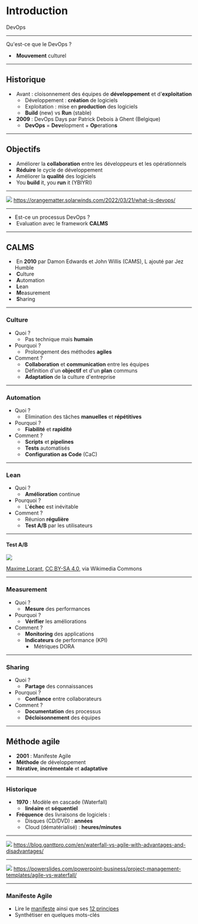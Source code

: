 # Introduction

DevOps

---

Qu'est-ce que le DevOps ?

- &shy;<!-- .element: class="fragment" --> **Mouvement** culturel

---

## Historique

- &shy;<!-- .element: class="fragment" --> Avant : cloisonnement des équipes de **développement** et d'**exploitation**
  - &shy;<!-- .element: class="fragment" --> Développement : **création** de logiciels
  - &shy;<!-- .element: class="fragment" --> Exploitation : mise en **production** des logiciels
  - &shy;<!-- .element: class="fragment" --> **Build** (new) vs **Run** (stable)
- &shy;<!-- .element: class="fragment" --> **2009** : DevOps Days par Patrick Debois à Ghent (Belgique)
  - &shy;<!-- .element: class="fragment" --> **DevOps** = **Dev**elopment + **Op**eration**s**

---

## Objectifs

- &shy;<!-- .element: class="fragment" --> Améliorer la **collaboration** entre les développeurs et les opérationnels
- &shy;<!-- .element: class="fragment" --> **Réduire** le cycle de développement
- &shy;<!-- .element: class="fragment" --> Améliorer la **qualité** des logiciels
- &shy;<!-- .element: class="fragment" --> You **build** it, you **run** it (YBIYRI)

---

![](/introduction/DevOps-lifecycle-capabilities-1024x621.jpeg)
https://orangematter.solarwinds.com/2022/03/21/what-is-devops/ <!-- .element: class="reference" target="_blank" -->

---

- Est-ce un processus DevOps ?
- &shy;<!-- .element: class="fragment" --> Evaluation avec le framework **CALMS**

---

## CALMS

- &shy;<!-- .element: class="fragment" data-fragment-index="1" --> En **2010** par Damon Edwards et John Willis (CAMS), L ajouté par Jez Humble
- &shy;<!-- .element: class="fragment" data-fragment-index="2" --> **C**ulture
- &shy;<!-- .element: class="fragment" data-fragment-index="2" --> **A**utomation
- &shy;<!-- .element: class="fragment" data-fragment-index="2" --> **L**ean
- &shy;<!-- .element: class="fragment" data-fragment-index="2" --> **M**easurement
- &shy;<!-- .element: class="fragment" data-fragment-index="2" --> **S**haring

---

### Culture

- Quoi ?
  - &shy;<!-- .element: class="fragment" --> Pas technique mais **humain**
- Pourquoi ?
  - &shy;<!-- .element: class="fragment" --> Prolongement des méthodes **agiles**
- Comment ?
  - &shy;<!-- .element: class="fragment" --> **Collaboration** et **communication** entre les équipes
  - &shy;<!-- .element: class="fragment" --> Définition d'un **objectif** et d'un **plan** communs
  - &shy;<!-- .element: class="fragment" --> **Adaptation** de la culture d'entreprise

---

### Automation

- Quoi ?
  - &shy;<!-- .element: class="fragment" --> Elimination des tâches **manuelles** et **répétitives**
- Pourquoi ?
  - &shy;<!-- .element: class="fragment" --> **Fiabilité** et **rapidité**
- Comment ?
  - &shy;<!-- .element: class="fragment" --> **Scripts** et **pipelines**
  - &shy;<!-- .element: class="fragment" --> **Tests** automatisés
  - &shy;<!-- .element: class="fragment" --> **Configuration as Code** (CaC)

---

### Lean

- Quoi ?
  - &shy;<!-- .element: class="fragment" --> **Amélioration** continue
- Pourquoi ?
  - &shy;<!-- .element: class="fragment" --> L'**échec** est inévitable
- Comment ?
  - &shy;<!-- .element: class="fragment" --> Réunion **régulière**
  - &shy;<!-- .element: class="fragment" --> **Test A/B** par les utilisateurs

---

#### Test A/B

![](https://upload.wikimedia.org/wikipedia/commons/6/68/A-B_testing_simple_example.png)

<p class="reference">
  <a href="https://commons.wikimedia.org/wiki/File:A-B_testing_simple_example.png">Maxime Lorant</a>, <a href="https://creativecommons.org/licenses/by-sa/4.0">CC BY-SA 4.0</a>, via Wikimedia Commons
</p>

---

### Measurement

- Quoi ?
  - &shy;<!-- .element: class="fragment" --> **Mesure** des performances
- Pourquoi ?
  - &shy;<!-- .element: class="fragment" --> **Vérifier** les améliorations
- Comment ?
  - &shy;<!-- .element: class="fragment" --> **Monitoring** des applications
  - &shy;<!-- .element: class="fragment" --> **Indicateurs** de performance (KPI)
    - &shy;<!-- .element: class="fragment" --> Métriques DORA

---

### Sharing

- Quoi ?
  - &shy;<!-- .element: class="fragment" --> **Partage** des connaissances
- Pourquoi ?
  - &shy;<!-- .element: class="fragment" --> **Confiance** entre collaborateurs
- Comment ?
  - &shy;<!-- .element: class="fragment" --> **Documentation** des processus
  - &shy;<!-- .element: class="fragment" --> **Décloisonnement** des équipes

---

## Méthode agile

- &shy;<!-- .element: class="fragment" --> **2001** : Manifeste Agile
- &shy;<!-- .element: class="fragment" --> **Méthode** de développement
- &shy;<!-- .element: class="fragment" --> **Itérative**, **incrémentale** et **adaptative**

---

### Historique

- &shy;<!-- .element: class="fragment" --> **1970** : Modèle en cascade (Waterfall)
  - &shy;<!-- .element: class="fragment" --> **linéaire** et **séquentiel**
- &shy;<!-- .element: class="fragment" --> **Fréquence** des livraisons de logiciels :
  - &shy;<!-- .element: class="fragment" --> Disques (CD/DVD) : **années**
  - &shy;<!-- .element: class="fragment" --> Cloud (dématérialisé) : **heures/minutes**

---

![](https://cdnb.ganttpro.com/uploads/2016/11/waterfall-and-agile-methods.jpg)
https://blog.ganttpro.com/en/waterfall-vs-agile-with-advantages-and-disadvantages/ <!-- .element: class="reference" target="_blank" -->

---

![](https://powerslides.com/wp-content/uploads/2019/03/Agile-vs-Waterfall-3.png)
https://powerslides.com/powerpoint-business/project-management-templates/agile-vs-waterfall/ <!-- .element: class="reference" target="_blank" -->

---

### Manifeste Agile

- Lire le [manifeste](https://agilemanifesto.org/iso/fr/manifesto.html) <!-- .element: target="_blank" --> ainsi que ses [12 principes](https://agilemanifesto.org/iso/fr/principles.html) <!-- .element: target="_blank" -->
- Synthétiser en quelques mots-clés
